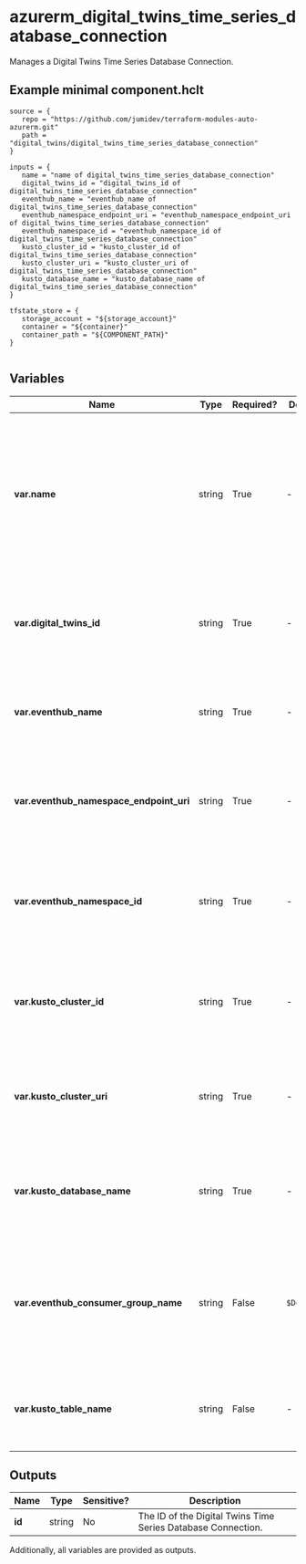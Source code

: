 # azurerm_digital_twins_time_series_database_connection

Manages a Digital Twins Time Series Database Connection.

## Example minimal component.hclt

```hcl
source = {
   repo = "https://github.com/jumidev/terraform-modules-auto-azurerm.git" 
   path = "digital_twins/digital_twins_time_series_database_connection" 
}

inputs = {
   name = "name of digital_twins_time_series_database_connection" 
   digital_twins_id = "digital_twins_id of digital_twins_time_series_database_connection" 
   eventhub_name = "eventhub_name of digital_twins_time_series_database_connection" 
   eventhub_namespace_endpoint_uri = "eventhub_namespace_endpoint_uri of digital_twins_time_series_database_connection" 
   eventhub_namespace_id = "eventhub_namespace_id of digital_twins_time_series_database_connection" 
   kusto_cluster_id = "kusto_cluster_id of digital_twins_time_series_database_connection" 
   kusto_cluster_uri = "kusto_cluster_uri of digital_twins_time_series_database_connection" 
   kusto_database_name = "kusto_database_name of digital_twins_time_series_database_connection" 
}

tfstate_store = {
   storage_account = "${storage_account}" 
   container = "${container}" 
   container_path = "${COMPONENT_PATH}" 
}


```

## Variables

| Name | Type | Required? |  Default  |  Description |
| ---- | ---- | --------- |  ----------- | ----------- |
| **var.name** | string | True | -  |  The name which should be used for this Digital Twins Time Series Database Connection. Changing this forces a new resource to be created. | 
| **var.digital_twins_id** | string | True | -  |  The ID of the Digital Twins. Changing this forces a new resource to be created. | 
| **var.eventhub_name** | string | True | -  |  Name of the Event Hub. Changing this forces a new resource to be created. | 
| **var.eventhub_namespace_endpoint_uri** | string | True | -  |  URI of the Event Hub Namespace. Changing this forces a new resource to be created. | 
| **var.eventhub_namespace_id** | string | True | -  |  The ID of the Event Hub Namespace. Changing this forces a new resource to be created. | 
| **var.kusto_cluster_id** | string | True | -  |  The ID of the Kusto Cluster. Changing this forces a new resource to be created. | 
| **var.kusto_cluster_uri** | string | True | -  |  URI of the Kusto Cluster. Changing this forces a new resource to be created. | 
| **var.kusto_database_name** | string | True | -  |  Name of the Kusto Database. Changing this forces a new resource to be created. | 
| **var.eventhub_consumer_group_name** | string | False | `$Default`  |  Name of the Event Hub Consumer Group. Changing this forces a new resource to be created. Defaults to `$Default`. | 
| **var.kusto_table_name** | string | False | -  |  Name of the Kusto Table. Changing this forces a new resource to be created. | 



## Outputs

| Name | Type | Sensitive? | Description |
| ---- | ---- | --------- | --------- |
| **id** | string | No  | The ID of the Digital Twins Time Series Database Connection. | 

Additionally, all variables are provided as outputs.
